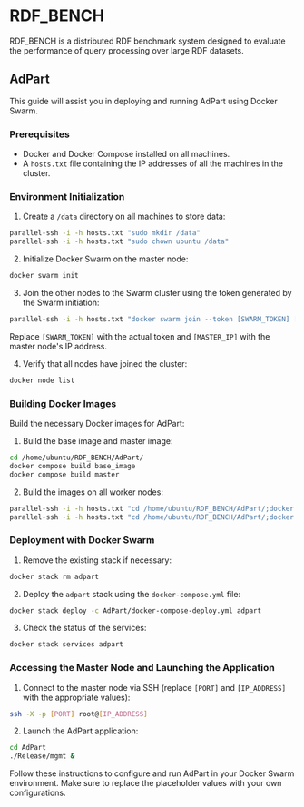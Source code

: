 
# RDF_BENCH
RDF_BENCH is a distributed RDF benchmark system designed to evaluate the performance of query processing over large RDF datasets.
## AdPart

 This guide will assist you in deploying and running AdPart using Docker Swarm.

### Prerequisites

- Docker and Docker Compose installed on all machines.
- A `hosts.txt` file containing the IP addresses of all the machines in the cluster.

### Environment Initialization

1. Create a `/data` directory on all machines to store data:

```bash
parallel-ssh -i -h hosts.txt "sudo mkdir /data"
parallel-ssh -i -h hosts.txt "sudo chown ubuntu /data"
```

2. Initialize Docker Swarm on the master node:

```bash
docker swarm init
```

3. Join the other nodes to the Swarm cluster using the token generated by the Swarm initiation:

```bash
parallel-ssh -i -h hosts.txt "docker swarm join --token [SWARM_TOKEN] [MASTER_IP]:2377"
```
Replace `[SWARM_TOKEN]` with the actual token and `[MASTER_IP]` with the master node's IP address.

4. Verify that all nodes have joined the cluster:

```bash
docker node list
```

### Building Docker Images

Build the necessary Docker images for AdPart:

1. Build the base image and master image:

```bash
cd /home/ubuntu/RDF_BENCH/AdPart/
docker compose build base_image
docker compose build master
```

2. Build the images on all worker nodes:

```bash
parallel-ssh -i -h hosts.txt "cd /home/ubuntu/RDF_BENCH/AdPart/;docker compose build base_image"
parallel-ssh -i -h hosts.txt "cd /home/ubuntu/RDF_BENCH/AdPart/;docker compose build worker"
```

### Deployment with Docker Swarm

1. Remove the existing stack if necessary:

```bash
docker stack rm adpart
```

2. Deploy the `adpart` stack using the `docker-compose.yml` file:

```bash
docker stack deploy -c AdPart/docker-compose-deploy.yml adpart
```

3. Check the status of the services:

```bash
docker stack services adpart
```

### Accessing the Master Node and Launching the Application

1. Connect to the master node via SSH (replace `[PORT]` and `[IP_ADDRESS]` with the appropriate values):

```bash
ssh -X -p [PORT] root@[IP_ADDRESS]
```

2. Launch the AdPart application:

```bash
cd AdPart
./Release/mgmt &
```

Follow these instructions to configure and run AdPart in your Docker Swarm environment. Make sure to replace the placeholder values with your own configurations.
